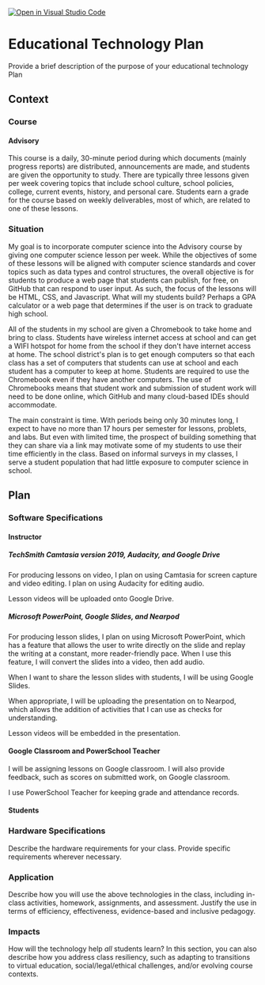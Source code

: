 [![Open in Visual Studio Code](https://classroom.github.com/assets/open-in-vscode-f059dc9a6f8d3a56e377f745f24479a46679e63a5d9fe6f495e02850cd0d8118.svg)](https://classroom.github.com/online_ide?assignment_repo_id=5836670&assignment_repo_type=AssignmentRepo)
# Educational Technology Plan

Provide a brief description of the purpose of your educational technology Plan

## Context

### Course

#### Advisory 
This course is a daily, 30-minute period during which documents (mainly progress reports) are distributed, announcements are made, and students are given the opportunity to study. There are typically three lessons given per week covering topics that include school culture, school policies, college, current events, history, and personal care. Students earn a grade for the course based on weekly deliverables, most of which, are related to one of these lessons. 

### Situation
My goal is to incorporate computer science into the Advisory course by giving one computer science lesson per week. While the objectives of some of these lessons will be aligned with computer science standards and cover topics such as data types and control structures, the overall objective is for students to produce a web page that students can publish, for free, on GitHub that can respond to user input. As such, the focus of the lessons will be HTML, CSS, and Javascript. What will my students build? Perhaps a GPA calculator or a web page that determines if the user is on track to graduate high school. 

All of the students in my school are given a Chromebook to take home and bring to class. Students have wireless internet access at school and can get a WIFI hotspot for home from the school if they don't have internet access at home. The school district's plan is to get enough computers so that each class has a set of computers that students can use at school and each student has a computer to keep at home. Students are required to use the Chromebook even if they have another computers. The use of Chromebooks means that student work and submission of student work will need to be done online, which GitHub and many cloud-based IDEs should accommodate.

The main constraint is time. With periods being only 30 minutes long, I expect to have no more than 17 hours per semester for lessons, problets, and labs. But even with limited time, the prospect of building something that they can share via a link may motivate some of my students to use their time efficiently in the class. Based on informal surveys in my classes, I serve a student population that had little exposure to computer science in school.  

## Plan

### Software Specifications

#### Instructor

##### TechSmith Camtasia version 2019, Audacity, and Google Drive
For producing lessons on video, I plan on using Camtasia for screen capture and video editing. I plan on using Audacity for editing audio. 

Lesson videos will be uploaded onto Google Drive.

##### Microsoft PowerPoint, Google Slides, and Nearpod
For producing lesson slides, I plan on using Microsoft PowerPoint, which has a feature that allows the user to write directly on the slide and replay the writing at a constant, more reader-friendly pace. When I use this feature, I will convert the slides into a video, then add audio.

When I want to share the lesson slides with students, I will be using Google Slides.

When appropriate, I will be uploading the presentation on to Nearpod, which allows the addition of activities that I can use as checks for understanding. 

Lesson videos will be embedded in the presentation.

#### Google Classroom and PowerSchool Teacher
I will be assigning lessons on Google classroom. I will also provide feedback, such as scores on submitted work, on Google classroom. 

I use PowerSchool Teacher for keeping grade and attendance records.

#### Students


### Hardware Specifications

Describe the hardware requirements for your class. Provide specific requirements
wherever necessary.

### Application

Describe how you will use the above technologies in the class, including
in-class activities, homework, assignments, and assessment. Justify the use
in terms of efficiency, effectiveness, evidence-based and inclusive pedagogy.

### Impacts

How will the technology help *all* students learn? In this section, you can also
describe how you address class resiliency, such as adapting to
transitions to virtual education, social/legal/ethical challenges,  and/or
evolving course contexts.
